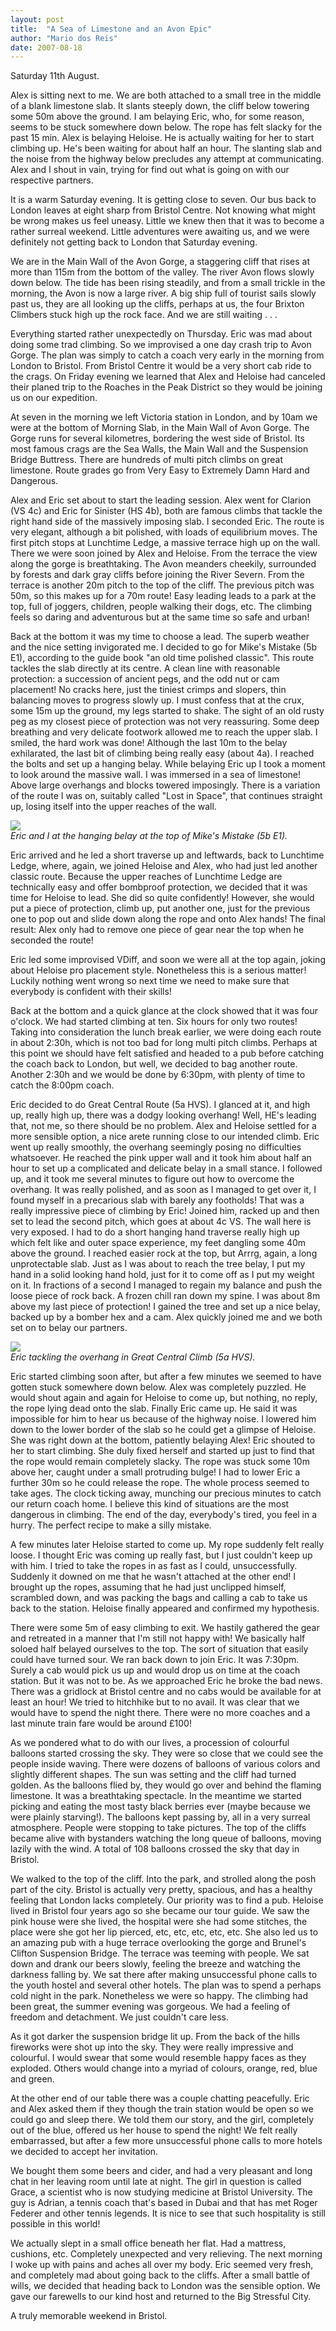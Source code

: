 ```yaml
---
layout: post
title:  "A Sea of Limestone and an Avon Epic"
author: "Mario dos Reis"
date: 2007-08-18
---
```


Saturday 11th August.

Alex is sitting next to me. We are both attached to a small tree in the middle of a blank limestone slab. It slants steeply down, the cliff below towering some 50m above the ground. I am belaying Eric, who, for some reason, seems to be stuck somewhere down below. The rope has felt slacky for the past 15 min. Alex is belaying Heloise. He is actually waiting for her to start climbing up. He's been waiting for about half an hour. The slanting slab and the noise from the highway below precludes any attempt at communicating. Alex and I shout in vain, trying for find out what is going on with our respective partners.

It is a warm Saturday evening. It is getting close to seven. Our bus back to London leaves at eight sharp from Bristol Centre. Not knowing what might be wrong makes us feel uneasy. Little we knew then that it was to become a rather surreal weekend. Little adventures were awaiting us, and we were definitely not getting back to London that Saturday evening.

We are in the Main Wall of the Avon Gorge, a staggering cliff that rises at more than 115m from the
bottom of the valley. The river Avon flows slowly down below. The tide has been rising steadily, and from a small trickle in the morning, the Avon is now a large river. A big ship full of tourist sails slowly past us, they are all looking up the cliffs, perhaps at us, the four Brixton Climbers stuck high up the rock face. And we are still waiting . . .

Everything started rather unexpectedly on Thursday. Eric was mad about doing some trad climbing. So we improvised a one day crash trip to Avon Gorge. The plan was simply to catch a coach very early in the morning from London to Bristol. From Bristol Centre it would be a very short cab ride to the crags. On Friday evening we learned that Alex and Heloise had canceled their planed trip to the Roaches in the Peak District so they would be joining us on our expedition.

At seven in the morning we left Victoria station in London, and by 10am we were at the bottom of Morning Slab, in the Main Wall of Avon Gorge. The Gorge runs for several kilometres, bordering the west side of Bristol. Its most famous crags are the Sea Walls, the Main Wall and the Suspension Bridge Buttress. There are hundreds of multi pitch climbs on great limestone. Route grades go from Very Easy to Extremely Damn Hard and Dangerous.

Alex and Eric set about to start the leading session. Alex went for Clarion (VS 4c) and Eric for Sinister (HS 4b), both are famous climbs that tackle the right hand side of the massively imposing slab. I seconded Eric. The route is very elegant, although a bit polished, with loads of equilibrium moves. The first pitch stops at Lunchtime Ledge, a massive terrace high up on the wall. There we were soon joined by Alex and Heloise. From the terrace the view along the gorge is breathtaking. The Avon meanders cheekily, surrounded by forests and dark gray cliffs before joining the River Severn. From the terrace is another 20m pitch to the top of the cliff. The previous pitch was 50m, so this makes up for a 70m route! Easy leading leads to a park at the top, full of joggers, children, people walking their dogs, etc. The climbing feels so daring and adventurous but at the same time so safe and urban!

Back at the bottom it was my time to choose a lead. The superb weather and the nice setting invigorated me. I decided to go for Mike's Mistake (5b E1), according to the guide book "an old time polished classic". This route tackles the slab directly at its centre. A clean line with reasonable protection: a succession of ancient pegs, and the odd nut or cam placement! No cracks here, just the tiniest crimps and slopers, thin balancing moves to progress slowly up. I must confess that at the crux, some 15m up the ground, my legs started to shake. The sight of an old rusty peg as my closest piece of protection was not very reassuring. Some deep breathing and very delicate footwork allowed me to reach the upper slab. I smiled, the hard work was done! Although the last 10m to the belay exhilarated, the last bit of climbing being really easy (about 4a). I reached the bolts and set up a hanging belay. While belaying Eric up I took a moment to look around the massive wall. I was immersed in a sea of limestone! Above large overhangs and blocks towered imposingly. There is a variation of the route I was on, suitably called "Lost in Space", that continues straight up, losing itself into the upper reaches of the wall.

![](/assets/photos/DSC06567-MarioEricAvonGorge.JPG)   
_Eric and I at the hanging belay at the top of Mike's Mistake (5b E1)._

Eric arrived and he led a short traverse up and leftwards, back to Lunchtime Ledge, where, again, we joined Heloise and Alex, who had just led another classic route. Because the upper reaches of Lunchtime Ledge are technically easy and offer bombproof protection, we decided that it was time for Heloise to lead. She did so quite confidently! However, she would put a piece of protection, climb up, put another one, just for the previous one to pop out and slide down along the rope and onto Alex hands! The final result: Alex only had to remove one piece of gear near the top when he seconded the route!

Eric led some improvised VDiff, and soon we were all at the top again, joking about Heloise pro placement style. Nonetheless this is a serious matter! Luckily nothing went wrong so next time we need to make sure that everybody is confident with their skills!

Back at the bottom and a quick glance at the clock showed that it was four o'clock. We had started climbing at ten. Six hours for only two routes! Taking into consideration the lunch break earlier, we were doing each route in about 2:30h, which is not too bad for long multi pitch climbs. Perhaps at this point we should have felt satisfied and headed to a pub before catching the coach back to London, but well, we decided to bag another route. Another 2:30h and we would be done by 6:30pm, with plenty of time to catch the 8:00pm coach.

Eric decided to do Great Central Route (5a HVS). I glanced at it, and high up, really high up, there was a dodgy looking overhang! Well, HE's leading that, not me, so there should be no problem. Alex and Heloise settled for a more sensible option, a nice arete running close to our intended climb. Eric went up really smoothly, the overhang seemingly posing no difficulties whatsoever. He reached the pink upper wall and it took him about half an hour to set up a complicated and delicate belay in a small stance. I followed up, and it took me several minutes to figure out how to overcome the overhang. It was really polished, and as soon as I managed to get over it, I found myself in a precarious slab with barely any footholds! That was a really impressive piece of climbing by Eric! Joined him, racked up and then set to lead the second pitch, which goes at about 4c VS. The wall here is very exposed. I had to do a short hanging hand traverse really high up which felt like and outer space experience, my feet dangling some 40m above the ground. I reached easier rock at the top, but Arrrg, again, a long unprotectable slab. Just as I was about to reach the tree belay, I put my hand in a solid looking hand hold, just for it to come off as I put my weight on it. In fractions of a second I managed to regain my balance and push the loose piece of rock back. A frozen chill ran down my spine. I was about 8m above my last piece of protection! I gained the tree and set up a nice belay, backed up by a bomber hex and a cam. Alex quickly joined me and we both set on to belay our partners.

![](/assets/photos/DSC06571-EricGreatCentralClimb.JPG)    
_Eric tackling the overhang in Great Central Climb (5a HVS)._

Eric started climbing soon after, but after a few minutes we seemed to have gotten stuck somewhere down below. Alex was completely puzzled. He would shout again and again for Heloise to come up, but nothing, no reply, the rope lying dead onto the slab. Finally Eric came up. He said it was impossible for him to hear us because of the highway noise. I lowered him down to the lower border of the slab so he could get a glimpse of Heloise. She was right down at the bottom, patiently belaying Alex! Eric shouted to her to start climbing. She duly fixed herself and started up just to find that the rope would remain completely slacky. The rope was stuck some 10m above her, caught under a small protruding bulge! I had to lower Eric a further 30m so he could release the rope. The whole process seemed to take ages. The clock ticking away, munching our precious minutes to catch our return coach home. I believe this kind of situations are the most dangerous in climbing. The end of the day, everybody's tired, you feel in a hurry. The perfect recipe to make a silly mistake.

A few minutes later Heloise started to come up. My rope suddenly felt really loose. I thought Eric was coming up really fast, but I just couldn't keep up with him. I tried to take the ropes in as fast as I could, unsuccessfully. Suddenly it downed on me that he wasn't attached at the other end! I brought up the ropes, assuming that he had just unclipped himself, scrambled down, and was packing the bags and calling a cab to take us back to the station. Heloise finally appeared and confirmed my hypothesis.

There were some 5m of easy climbing to exit. We hastily gathered the gear and retreated in a manner that I'm still not happy with! We basically half soloed half belayed ourselves to the top. The sort of situation that easily could have turned sour. We ran back down to join Eric. It was 7:30pm. Surely a cab would pick us up and would drop us on time at the coach station. But it was not to be. As we approached Eric he broke the bad news. There was a gridlock at Bristol centre and no cabs would be available for at least an hour! We tried to hitchhike but to no avail. It was clear that we would have to spend the night there. There were no more coaches and a last minute train fare would be around £100!

As we pondered what to do with our lives, a procession of colourful balloons started crossing the sky. They were so close that we could see the people inside waving. There were dozens of balloons of various colors and slightly different shapes. The sun was setting and the cliff had turned golden. As the balloons flied by, they would go over and behind the flaming limestone. It was a breathtaking spectacle. In the meantime we started picking and eating the most tasty black berries ever (maybe because we were plainly starving!). The balloons kept passing by, all in a very surreal atmosphere. People were stopping to take pictures. The top of the cliffs became alive with bystanders watching the long queue of balloons, moving lazily with the wind. A total of 108 balloons crossed the sky that day in Bristol.

We walked to the top of the cliff. Into the park, and strolled along the posh part of the city. Bristol is actually very pretty, spacious, and has a healthy feeling that London lacks completely. Our priority was to find a pub. Heloise lived in Bristol four years ago so she became our tour guide. We saw the pink house were she lived, the hospital were she had some stitches, the place were she got her lip pierced, etc, etc, etc, etc, etc. She also led us to an amazing pub with a huge terrace overlooking the gorge and Brunel's Clifton Suspension Bridge. The terrace was teeming with people. We sat down and drank our beers slowly, feeling the breeze and watching the darkness falling by. We sat there after making unsuccessful phone calls to the youth hostel and several other hotels. The plan was to spend a perhaps cold night in the park. Nonetheless we were so happy. The climbing had been great, the summer evening was gorgeous. We had a feeling of freedom and detachment. We just couldn't care less.

As it got darker the suspension bridge lit up. From the back of the hills fireworks were shot up into the sky. They were really impressive and colourful. I would swear that some would resemble happy faces as they exploded. Others would change into a myriad of colours, orange, red, blue and green.

At the other end of our table there was a couple chatting peacefully. Eric and Alex asked them if they
though the train station would be open so we could go and sleep there. We told them our story, and the girl, completely out of the blue, offered us her house to spend the night! We felt really embarrassed, but after a few more unsuccessful phone calls to more hotels we decided to accept her invitation.

We bought them some beers and cider, and had a very pleasant and long chat in her leaving room until late at night. The girl in question is called Grace, a scientist who is now studying medicine at Bristol University. The guy is Adrian, a tennis coach that's based in Dubai and that has met Roger Federer and other tennis legends. It is nice to see that such hospitality is still possible in this world!

We actually slept in a small office beneath her flat. Had a mattress, cushions, etc. Completely unexpected and very relieving. The next morning I woke up with pains and aches all over my body. Eric seemed very fresh, and completely mad about going back to the cliffs. After a small battle of wills, we decided that heading back to London was the sensible option. We gave our farewells to our kind host and returned to the Big Stressful City.

A truly memorable weekend in Bristol.
